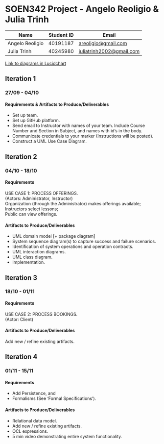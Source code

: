 # SOEN342 Project - Angelo Reoligio & Julia Trinh

| Name    | Student ID | Email |
| -------- | ------- | ------- |
| Angelo Reoligio | 40191187 | areoligio@gmail.com |
| Julia Trinh | 40245980 | juliatrinh2002@gmail.com |

[Link to diagrams in Lucidchart](https://lucid.app/lucidchart/d39fc3b2-8aa1-4cdf-90cf-a56ade058fb9/edit?viewport_loc=-1829%2C-435%2C2219%2C1031%2C0_0&invitationId=inv_bde9c3b7-9928-48ee-8d6e-89dad73e93a2)

## Iteration 1
### 27/09 - 04/10
#### Requirements & Artifacts to Produce/Deliverables
- Set up team.
- Set up GitHub platform.
- Send email to Instructor with names of your team. Include Course Number and Section in Subject, and names with id’s in the body.
- Communicate credentials to your marker (Instructions will be posted).
- Construct a UML Use Case Diagram.

## Iteration 2
### 04/10 - 18/10
#### Requirements
USE CASE 1: PROCESS OFFERINGS.\
(Actors: Administrator, Instructor)\
Organization (through the Administrator) makes offerings available;\
Instructors select lessons;\
Public can view offerings.
#### Artifacts to Produce/Deliverables
- UML domain model [+ package diagram]
- System sequence diagram(s) to capture success and failure scenarios.
- Identification of system operations and operation contracts.
- UML interaction diagrams.
- UML class diagram.
- Implementation.

## Iteration 3
### 18/10 - 01/11
#### Requirements
USE CASE 2: PROCESS BOOKINGS.\
(Actor: Client)
#### Artifacts to Produce/Deliverables
Add new / refine existing artifacts.

## Iteration 4
### 01/11 - 15/11
#### Requirements
- Add Persistence, and
- Formalisms (See ‘Formal Specifications’).
#### Artifacts to Produce/Deliverables
- Relational data model.
- Add new / refine existing artifacts.
- OCL expressions.
- 5 min video demonstrating entire system functionality.
